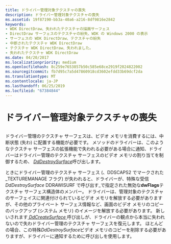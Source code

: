 ```yaml
---
title: ドライバー管理対象テクスチャの喪失
description: ドライバー管理対象テクスチャの喪失
ms.assetid: 19f87190-bb3a-40a6-a216-8df9816e2842
keywords:
- WDK DirectDraw、失われたテクスチャの描画サーフェス
- DirectDraw サーフェスのテクスチャの紛失、WDK の Windows 2000 の表示
- サーフェスの WDK DirectDraw、テクスチャの紛失
- 中断されたテクスチャ WDK DirectDraw
- テクスチャ WDK DirectDraw、失われました。
- 失われたテクスチャ WDK DirectDraw
ms.date: 04/20/2017
ms.localizationpriority: medium
ms.openlocfilehash: 8c259e7653857b50c585e68ce2919f2024822002
ms.sourcegitcommit: fb7d95c7a5d47860918cd3602efdd33b69dcf2da
ms.translationtype: MT
ms.contentlocale: ja-JP
ms.lasthandoff: 06/25/2019
ms.locfileid: "67384844"
---
```

# <a name="losing-driver-managed-textures"></a>ドライバー管理対象テクスチャの喪失


## <span id="ddk_losing_driver_managed_textures_gg"></span><span id="DDK_LOSING_DRIVER_MANAGED_TEXTURES_GG"></span>


ドライバー管理のテクスチャ サーフェスは、ビデオ メモリを消費するには、中断状態 (失わ) に配置する機能が必要です。 メソッドのドライバーは、このようなテクスチャ サーフェスの拡張機能で失われる必要がある場合に通知、ドライバーはドライバー管理のテクスチャ サーフェスのビデオ メモリの割り当てを制御するため、 [ *DdDestroySurface*](https://docs.microsoft.com/windows/desktop/api/ddrawint/nc-ddrawint-pdd_surfcb_destroysurface)呼び出します。

ときにドライバー管理のテクスチャ サーフェス (、DDSCAPS2 でマークされた\_TEXTUREMANAGE フラグ) が失われると、ドライバーが、特殊な受信*DdDestroySurface* DDRAWISURF で呼び出す\_で指定された無効な**dwFlags**テクスチャ サーフェス構造体のメンバー。 ドライバーは、管理対象のテクスチャのサーフェイスに関連付けられているビデオ メモリを解放する必要がありますが、その他のプライベート サーフェス情報など、画面のビデオ メモリのコピーのバックアップ (システム メモリ) のイメージを解放する必要があります。 新しいされます[ *DdCreateSurface* ](https://docs.microsoft.com/previous-versions/windows/hardware/drivers/ff549263(v=vs.85))呼び出しが、ドライバーの観点から本当に失われないので失わドライバー管理のテクスチャ サーフェスを復元します。 ほとんどの場合、この特殊*DdDestroySurface*ビデオ メモリのコピーを削除する必要がありますが、ドライバーに通知するために呼び出しを使用します。

 

 





